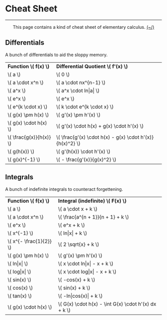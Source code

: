 # Cheat Sheet

---

<center>
<p>This page contains a kind of cheat sheet of elementary calculus. <a href="../../../Home.html">(~/)</a></p>
</center>

## Differentials

A bunch of differentials to aid the sloppy memory.

<table>
    <tr>
        <td><b>Function \( f(x) \)</b></td>
        <td><b>Differential Quotient \( f'(x) \)</b></td>
    </tr>
    <tr>
        <td>\( a \)</td>
        <td>\( 0 \)</td>
    </tr>
    <tr>
        <td>\( a \cdot x^n \)</td>
        <td>\( a \cdot nx^{n-1} \)</td>
    </tr>
    <tr>
        <td>\( a^x \)</td>
        <td>\( a^x \cdot ln|a| \)</td>
    </tr>
    <tr>
        <td>\( e^x \)</td>
        <td>\( e^x \)</td>
    </tr>
    <tr>
        <td>\( e^{k \cdot x} \)</td>
        <td>\( k \cdot e^{k \cdot x} \)</td>
    </tr>
    <tr>
        <td>\( g(x) \pm h(x) \)</td>
        <td>\( g'(x) \pm h'(x) \)</td>
    </tr>
    <tr>
        <td>\( g(x) \cdot h(x) \)</td>
        <td>\( g'(x) \cdot h(x) + g(x) \cdot h'(x) \)</td>
    </tr>
    <tr>
        <td>\( \frac{g(x)}{h(x)} \)</td>
        <td>\( \frac{g'(x) \cdot h(x) - g(x) \cdot h'(x)}{h(x)^2} \)</td>
    </tr>
    <tr>
        <td>\( g(h(x)) \)</td>
        <td>\( g'(h(x)) \cdot h'(x) \)</td>
    </tr>
    <tr>
        <td>\( g(x)^{-1} \)</td>
        <td>\( - \frac{g'(x)}{g(x)^2} \)</td>
    </tr>
</table>

## Integrals

A bunch of indefinite integrals to counteract forgettening.

<table style="margin-bottom: 1em">
    <tr>
        <td><b>Function \( f(x) \)</b></td>
        <td><b>Integral (indefinite) \( F(x) \)</b></td>
    </tr>
    <tr>
        <td>\( a \)</td>
        <td>\( a \cdot x + k \)</td>
    </tr>
    <tr>
        <td>\( a \cdot x^n \)</td>
        <td>\( \frac{a^{n + 1}}{n + 1} + k \)</td>
    </tr>
    <tr>
        <td>\( e^x \)</td>
        <td>\( e^x + k \)</td>
    </tr>
    <tr>
        <td>\( x^{-1} \)</td>
        <td>\( ln|x| + k \)</td>
    </tr>
    <tr>
        <td>\( x^{- \frac{1}{2}} \)</td>
        <td>\( 2 \sqrt{x} + k \)</td>
    </tr>
    <tr>
        <td>\( g(x) \pm h(x) \)</td>
        <td>\( g'(x) \pm h'(x) \)</td>
    </tr>
    <tr>
        <td>\( ln|x| \)</td>
        <td>\( x \cdot ln|x| - x + k \)</td>
    </tr>
    <tr>
        <td>\( log|x| \)</td>
        <td>\( x \cdot log|x| - x + k \)</td>
    </tr>
    <tr>
        <td>\( sin(x) \)</td>
        <td>\( -cos(x) + k \)</td>
    </tr>
    <tr>
        <td>\( cos(x) \)</td>
        <td>\( sin(x) + k \)</td>
    </tr>
    <tr>
        <td>\( tan(x) \)</td>
        <td>\( -ln|cos(x)| + k \)</td>
    </tr>
    <tr>
        <td>\( g(x) \cdot h(x) \)</td>
        <td>\( G(x) \cdot h(x) - \int G(x) \cdot h'(x) dx + k \)</td>
    </tr>
</table>



